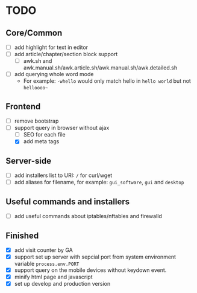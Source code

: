 # TODO

## Core/Common

- [ ] add highlight for text in editor
- [ ] add article/chapter/section block support
	- [ ] awk.sh and awk.manual.sh/awk.article.sh/awk.manual.sh/awk.detailed.sh
- [ ] add querying whole word mode
	- For example: `-whello` would only match hello in `hello world` but not `helloooo~` 

## Frontend

- [ ] remove bootstrap
- [ ] support query in browser without ajax
	- [ ] SEO for each file
	- [x] add meta tags

## Server-side

- [ ] add installers list to URI: `/` for curl/wget
- [ ] add aliases for filename, for example: `gui_software`, `gui` and `desktop`

## Useful commands and installers

- [ ] add useful commands about iptables/nftables and firewalld

## Finished

- [x] add visit counter by GA
- [x] support set up server with sepcial port from system environment variable `process.env.PORT`
- [x] support query on the mobile devices without keydown event.
- [x] minify html page and javascript
- [x] set up develop and production version
